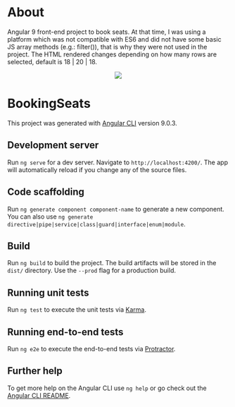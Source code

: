 # About

Angular 9 front-end project to book seats. At that time, I was using a platform which was not compatible with ES6 and did not have some basic JS array methods (e.g.: filter()), that is why they were not used in the project.
The HTML rendered changes depending on how many rows are selected, default is 18 | 20 | 18.
<p align="center">
  <img src="https://user-images.githubusercontent.com/90333794/220935133-aec8fd71-8477-4dba-88a5-42807b5089ad.JPG">
</p>

# BookingSeats

This project was generated with [Angular CLI](https://github.com/angular/angular-cli) version 9.0.3.

## Development server

Run `ng serve` for a dev server. Navigate to `http://localhost:4200/`. The app will automatically reload if you change any of the source files.

## Code scaffolding

Run `ng generate component component-name` to generate a new component. You can also use `ng generate directive|pipe|service|class|guard|interface|enum|module`.

## Build

Run `ng build` to build the project. The build artifacts will be stored in the `dist/` directory. Use the `--prod` flag for a production build.

## Running unit tests

Run `ng test` to execute the unit tests via [Karma](https://karma-runner.github.io).

## Running end-to-end tests

Run `ng e2e` to execute the end-to-end tests via [Protractor](http://www.protractortest.org/).

## Further help

To get more help on the Angular CLI use `ng help` or go check out the [Angular CLI README](https://github.com/angular/angular-cli/blob/master/README.md).
